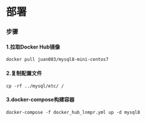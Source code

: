 部署
====

### 步骤
#### 1.拉取Docker Hub镜像
```
docker pull juan083/mysql8-mini-centos7
```

#### 2.复制配置文件
```
cp -rf ../mysql/etc/ /
```

#### 3.docker-compose构建容器
```
docker-compose -f docker_hub_lnmpr.yml up -d mysql8
```
